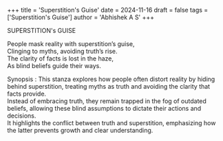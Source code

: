 +++
title = 'Superstition's Guise'
date = 2024-11-16
draft = false
tags = ['Superstition's Guise']
author = 'Abhishek A S'
+++

SUPERSTITION's GUISE

People mask reality with superstition’s guise,\
Clinging to myths, avoiding truth’s rise.\
The clarity of facts is lost in the haze,\
As blind beliefs guide their ways.


Synopsis : This stanza explores how people often distort reality by hiding behind superstition, treating myths as truth and avoiding the clarity that facts provide.\
           Instead of embracing truth, they remain trapped in the fog of outdated beliefs, allowing these blind assumptions to dictate their actions and decisions.\
           It highlights the conflict between truth and superstition, emphasizing how the latter prevents growth and clear understanding.
